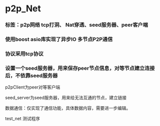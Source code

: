 # p2p_Net
### 标签：p2p网络 tcp打洞、 Nat穿透、seed服务器、peer客户端

### 使用boost asio库实现了异步IO 多节点P2P通信

### 协议采用tcp协议

### 设置一个seed服务器，用来保存peer节点信息，对等节点建立连接后，不依靠seed服务器

p2pClient为peer对等客户端

seed_server为seed服务器，用来给无法互通的节点，建立链接

数据通信：仅实现了通信功能，具体数据内容，需要进一步编辑。

test_net 测试程序

